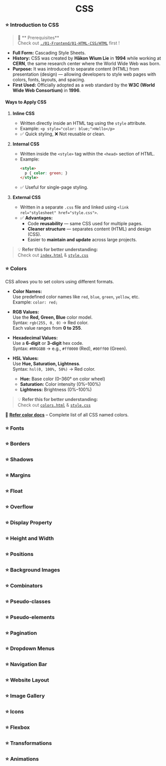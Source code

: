 # <div align="center"> CSS </div>

### ⭐ Introduction to CSS 

> 🧠 ** Prerequisites**  
> Check out [`./01-Frontend/01-HTML-CSS/HTML`](./01-Frontend/01-HTML-CSS/HTML) first ! 

- **Full Form:** Cascading Style Sheets.  
- **History:** CSS was created by **Håkon Wium Lie** in **1994** while working at **CERN**, the same research center where the World Wide Web was born.  
- **Purpose:** It was introduced to separate content (HTML) from presentation (design) — allowing developers to style web pages with colors, fonts, layouts, and spacing.  
- **First Used:** Officially adopted as a web standard by the **W3C (World Wide Web Consortium)** in **1996**.  


#### Ways to Apply CSS  

1. **Inline CSS**  
   - Written directly inside an HTML tag using the `style` attribute.  
   - Example: `<p style="color: blue;">Hello</p>`  
   - ✅ Quick styling, ❌ Not reusable or clean.  

2. **Internal CSS**  
   - Written inside the `<style>` tag within the `<head>` section of HTML.  
   - Example:  
     ```html
     <style>
       p { color: green; }
     </style>
     ```  
   - ✅ Useful for single-page styling.  

3. **External CSS**  
   - Written in a separate `.css` file and linked using `<link rel="stylesheet" href="style.css">`.  
   - ✅ **Advantages:**  
     - Code **reusability** — same CSS used for multiple pages.  
     - **Cleaner structure** — separates content (HTML) and design (CSS).  
     - Easier to **maintain and update** across large projects.  

> 💡 **Refer this for better understanding:**  
> Check out [`index.html`](./index.html) & [`style.css`](./style.css)

### ⭐ Colors 

CSS allows you to set colors using different formats.  

- **Color Names:**  
  Use predefined color names like `red`, `blue`, `green`, `yellow`, etc.  
  Example: `color: red;`  

- **RGB Values:**  
  Use the **Red, Green, Blue** color model.  
  Syntax: `rgb(255, 0, 0)` → Red color.  
  Each value ranges from **0 to 255**.  

- **Hexadecimal Values:**  
  Use a **6-digit** or **3-digit** hex code.  
  Syntax: `#RRGGBB` → e.g., `#ff0000` (Red), `#00ff00` (Green).  

- **HSL Values:**  
  Use **Hue, Saturation, Lightness**.  
  Syntax: `hsl(0, 100%, 50%)` → Red color.  
  - **Hue:** Base color (0–360° on color wheel)  
  - **Saturation:** Color intensity (0%–100%)  
  - **Lightness:** Brightness (0%–100%)  

> 💡 **Refer this for better understanding:**  
> Check out [`colors.html`](./colors.html) & [`style.css`](./style.css)

📘 **[Refer color docs](https://developer.mozilla.org/en-US/docs/Web/CSS/named-color)** – Complete list of all CSS named colors.



### ⭐ Fonts 
### ⭐ Borders 
### ⭐ Shadows 
### ⭐ Margins 
### ⭐ Float 
### ⭐ Overflow 
### ⭐ Display Property 
### ⭐ Height and Width 
### ⭐ Positions 
### ⭐ Background Images 
### ⭐ Combinators 
### ⭐ Pseudo-classes 
### ⭐ Pseudo-elements 
### ⭐ Pagination 
### ⭐ Dropdown Menus 
### ⭐ Navigation Bar 
### ⭐ Website Layout 
### ⭐ Image Gallery 
### ⭐ Icons 
### ⭐ Flexbox 
### ⭐ Transformations 
### ⭐ Animations 